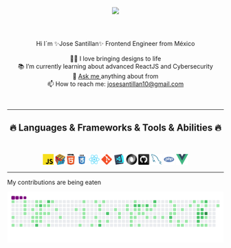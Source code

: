 <h1 align="center">
  <a href="https://git.io/typing-svg">
    <img src="https://readme-typing-svg.herokuapp.com?font=Fira+Code&color=%2336BCF7&duration=6000&center=true&vCenter=true&width=450&lines=Hello+everyone+%F0%9F%91%8B%F0%9F%91%8B;I%C2%B4m+Jos%C3%A9+Santill%C3%A1n+%F0%9F%A7%91%F0%9F%8F%BB+;A+passionate+FrontEnd+Engineer+%E2%9D%A4%EF%B8%8F%F0%9F%91%A8%E2%80%8D%F0%9F%8E%93;Enjoy+my+github++%F0%9F%91%A8%E2%80%8D%F0%9F%92%BB+" />
  </a>
</h1>

<p align="center"><br><br>
Hi I´m ✨Jose Santillan✨ Frontend Engineer from México
<br><br>
  👨‍💻 I love bringing designs to life <br>
  📚 I’m currently learning about advanced ReactJS and Cybersecurity <br>
  💬 <a target="_blank" href="https://api.whatsapp.com/send?phone=526771053138">Ask me <a/>anything about from <br>
  📫 How to reach me: <a href="mailto: josesantillan10@gmail.com">josesantillan10@gmail.com<a><br>
</p>
<br>

<hr>
<h2 align="center">🔥 Languages & Frameworks & Tools & Abilities 🔥</h2>
<br>
<p align="center">
    <code><img title="Javascript" height="25" src="./assets/javascript.svg"></code>
    <code><img title="Problem Solving" height="25" src="./assets/problemSolving.png"></code>
    <code><img title="HTML5" height="25" src="./assets/html5.svg"></code>
    <code><img title="CSS" height="25" src="./assets/css.svg"></code>
    <code><img title="React" height="25" src="./assets/react-original.svg"></code>
    <code><img title="Git" height="25" src="./assets/git-original.svg"></code>
    <code><img title="Visual Studio Code" height="25" src="./assets/vscode.png"></code>
    <code><img title="JSON" height="25" src="./assets/json.svg"></code>
    <code><img title="GitHub" height="25" src="./assets/github.svg"></code>
    <code><img title="MySQL" height="25" src="./assets/mysql.svg"></code>
    <code><img title="PHP" height="25" src="./assets/php.svg"></code>
    <code><img title="VueJS" height="25" src="./assets/vuejs.svg"></code>
</p>
<hr>

<p>My contributions are being eaten</p>
<img src="./assets/contributions.gif">
